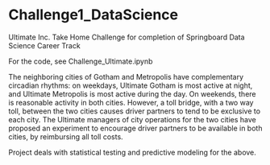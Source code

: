 # Challenge1_DataScience

Ultimate Inc. Take Home Challenge for completion of Springboard Data Science Career Track

For the code, see Challenge_Ultimate.ipynb

The neighboring cities of Gotham and Metropolis have complementary circadian rhythms: on weekdays, 
Ultimate Gotham is most active at night, and Ultimate Metropolis is most active during the day. 
On weekends, there is reasonable activity in both cities. However, a toll bridge, with a two way toll,
between the two cities causes driver partners to tend to be exclusive to each city. 
The Ultimate managers of city operations for the two cities have proposed an experiment to encourage driver partners
to be available in both cities, by reimbursing all toll costs.

Project deals with statistical testing and predictive modeling for the above.
